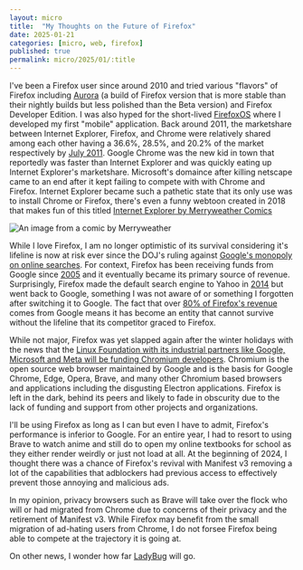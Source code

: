 ```yaml
---
layout: micro
title:  "My Thoughts on the Future of Firefox"
date: 2025-01-21
categories: [micro, web, firefox]
published: true
permalink: micro/2025/01/:title
---
```


I've been a Firefox user since around 2010 and tried various "flavors" of Firefox including [Aurora](https://techcrunch.com/2011/04/13/mozilla-aurora/?guccounter=1) 
(a build of Firefox version that is more stable than their nightly builds but less polished than the Beta version) and Firefox Developer Edition. I was also 
hyped for the short-lived [FirefoxOS](https://en.wikipedia.org/wiki/Firefox_OS) where I developed my first "mobile" application. Back around 2011, 
the marketshare between Internet Explorer, Firefox, and Chrome were relatively shared among each other having a 36.6%, 28.5%, and 20.2% of the market respectively 
by [July 2011](https://www.w3counter.com/globalstats.php?year=2011&month=7). Google Chrome was the new kid in town that reportedly was faster than Internet Explorer 
and was quickly eating up Internet Explorer's marketshare. Microsoft's domaince after killing netscape came to an end after it kept failing to compete with 
with Chrome and Firefox. Internet Explorer became such a pathetic state that its only use was to install Chrome or Firefox, there's even a funny webtoon created 
in 2018 that makes fun of this titled [Internet Explorer by Merryweather Comics](https://www.webtoons.com/en/canvas/internet-explorer/ep-1-install-google-chrome/viewer?title_no=219164&episode_no=1)

<img alt = "An image from a comic by Merryweather" src ="{{base.siteurl}}/assets/anime/ie-chrome.png" class="img-500">


While I love Firefox, I am no longer optimistic of its survival considering it's lifeline is now at risk ever since the DOJ's ruling against [Google's monopoly on online searches](https://www.bnnbloomberg.ca/business/company-news/2024/11/21/justice-department-seeks-google-chrome-sale-to-curb-monopoly/).
For context, Firefox has been receiving funds from Google since [2005](https://www.bloomberg.com/news/newsletters/2023-05-05/why-google-keeps-paying-mozilla-s-firefox-even-as-chrome-dominates) 
and it eventually became its primary source of revenue. Surprisingly, Firefox made the default search engine to Yahoo in [2014](https://blog.mozilla.org/en/mozilla/promoting-choice-and-innovation-on-the-web/) but went back to Google, 
something I was not aware of or something I forgotten after switching it to Google. The fact that over [80% of Firefox's revenue](https://www.osnews.com/story/141227/mozilla-begs-courts-to-allow-google-search-deal-for-firefox-to-continue/) 
comes from Google means it has become an entity that cannot survive without the lifeline that its competitor graced to Firefox.

While not major, Firefox was yet slapped again after the winter holidays with the news that the [Linux Foundation with its industrial partners like Google, Microsoft and Meta will be funding Chromium developers](https://www.linuxfoundation.org/press/linux-foundation-announces-the-launch-of-supporters-of-chromium-based-browsers).
Chromium is the open source web browser maintained by Google and is the basis for Google Chrome, Edge, Opera, Brave, and many other Chromium based browsers and applications including the disgusting Electron applications.
Firefox is left in the dark, behind its peers and likely to fade in obscurity due to the lack of funding and support from other projects and organizations.

I'll be using Firefox as long as I can but even I have to admit, Firefox's performance is inferior to Google. For an entire year, I had to resort to using Brave to watch anime and still do to open my online textbooks for school 
as they either render weirdly or just not load at all. At the beginning of 2024, I thought there was a chance of Firefox's revival with Manifest v3 removing a lot of the capabilities that adblockers had previous access to effectively prevent those annoying and malicious ads.

In my opinion, privacy browsers such as Brave will take over the flock who will or had migrated from Chrome due to concerns of their privacy and the retirement of Manifest v3.
While Firefox may benefit from the small migration of ad-hating users from Chrome, I do not forsee Firefox being able to compete at the trajectory it is going at.

On other news, I wonder how far [LadyBug](https://ladybird.org/) will go.
